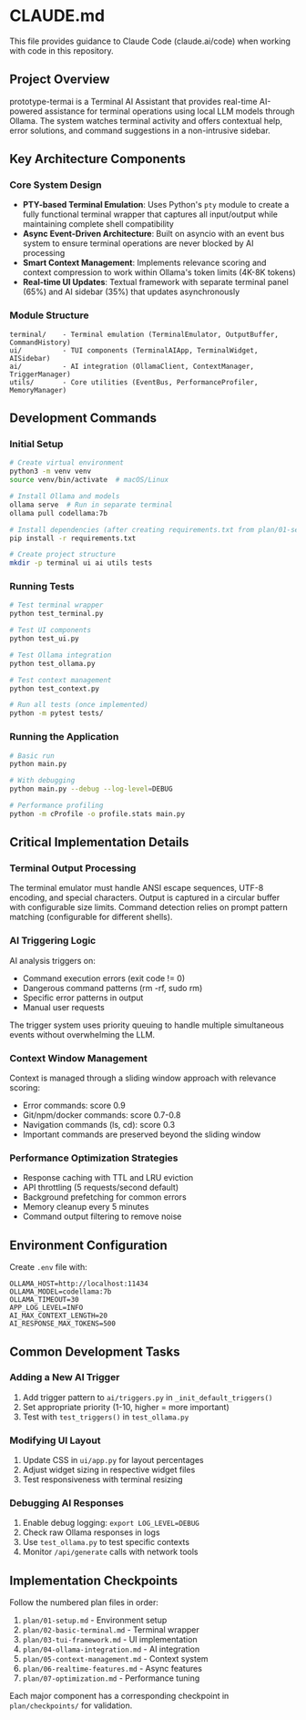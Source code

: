 # CLAUDE.md

This file provides guidance to Claude Code (claude.ai/code) when working with code in this repository.

## Project Overview

prototype-termai is a Terminal AI Assistant that provides real-time AI-powered assistance for terminal operations using local LLM models through Ollama. The system watches terminal activity and offers contextual help, error solutions, and command suggestions in a non-intrusive sidebar.

## Key Architecture Components

### Core System Design
- **PTY-based Terminal Emulation**: Uses Python's `pty` module to create a fully functional terminal wrapper that captures all input/output while maintaining complete shell compatibility
- **Async Event-Driven Architecture**: Built on asyncio with an event bus system to ensure terminal operations are never blocked by AI processing
- **Smart Context Management**: Implements relevance scoring and context compression to work within Ollama's token limits (4K-8K tokens)
- **Real-time UI Updates**: Textual framework with separate terminal panel (65%) and AI sidebar (35%) that updates asynchronously

### Module Structure
```
terminal/    - Terminal emulation (TerminalEmulator, OutputBuffer, CommandHistory)
ui/          - TUI components (TerminalAIApp, TerminalWidget, AISidebar) 
ai/          - AI integration (OllamaClient, ContextManager, TriggerManager)
utils/       - Core utilities (EventBus, PerformanceProfiler, MemoryManager)
```

## Development Commands

### Initial Setup
```bash
# Create virtual environment
python3 -m venv venv
source venv/bin/activate  # macOS/Linux

# Install Ollama and models
ollama serve  # Run in separate terminal
ollama pull codellama:7b

# Install dependencies (after creating requirements.txt from plan/01-setup.md)
pip install -r requirements.txt

# Create project structure
mkdir -p terminal ui ai utils tests
```

### Running Tests
```bash
# Test terminal wrapper
python test_terminal.py

# Test UI components
python test_ui.py

# Test Ollama integration
python test_ollama.py

# Test context management
python test_context.py

# Run all tests (once implemented)
python -m pytest tests/
```

### Running the Application
```bash
# Basic run
python main.py

# With debugging
python main.py --debug --log-level=DEBUG

# Performance profiling
python -m cProfile -o profile.stats main.py
```

## Critical Implementation Details

### Terminal Output Processing
The terminal emulator must handle ANSI escape sequences, UTF-8 encoding, and special characters. Output is captured in a circular buffer with configurable size limits. Command detection relies on prompt pattern matching (configurable for different shells).

### AI Triggering Logic
AI analysis triggers on:
- Command execution errors (exit code != 0)
- Dangerous command patterns (rm -rf, sudo rm)
- Specific error patterns in output
- Manual user requests

The trigger system uses priority queuing to handle multiple simultaneous events without overwhelming the LLM.

### Context Window Management
Context is managed through a sliding window approach with relevance scoring:
- Error commands: score 0.9
- Git/npm/docker commands: score 0.7-0.8
- Navigation commands (ls, cd): score 0.3
- Important commands are preserved beyond the sliding window

### Performance Optimization Strategies
- Response caching with TTL and LRU eviction
- API throttling (5 requests/second default)
- Background prefetching for common errors
- Memory cleanup every 5 minutes
- Command output filtering to remove noise

## Environment Configuration

Create `.env` file with:
```
OLLAMA_HOST=http://localhost:11434
OLLAMA_MODEL=codellama:7b
OLLAMA_TIMEOUT=30
APP_LOG_LEVEL=INFO
AI_MAX_CONTEXT_LENGTH=20
AI_RESPONSE_MAX_TOKENS=500
```

## Common Development Tasks

### Adding a New AI Trigger
1. Add trigger pattern to `ai/triggers.py` in `_init_default_triggers()`
2. Set appropriate priority (1-10, higher = more important)
3. Test with `test_triggers()` in `test_ollama.py`

### Modifying UI Layout
1. Update CSS in `ui/app.py` for layout percentages
2. Adjust widget sizing in respective widget files
3. Test responsiveness with terminal resizing

### Debugging AI Responses
1. Enable debug logging: `export LOG_LEVEL=DEBUG`
2. Check raw Ollama responses in logs
3. Use `test_ollama.py` to test specific contexts
4. Monitor `/api/generate` calls with network tools

## Implementation Checkpoints

Follow the numbered plan files in order:
1. `plan/01-setup.md` - Environment setup
2. `plan/02-basic-terminal.md` - Terminal wrapper 
3. `plan/03-tui-framework.md` - UI implementation
4. `plan/04-ollama-integration.md` - AI integration
5. `plan/05-context-management.md` - Context system
6. `plan/06-realtime-features.md` - Async features
7. `plan/07-optimization.md` - Performance tuning

Each major component has a corresponding checkpoint in `plan/checkpoints/` for validation.